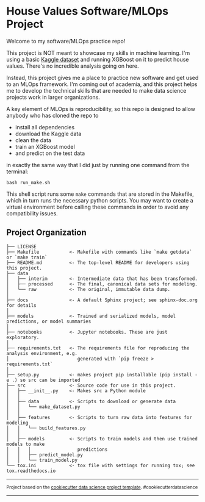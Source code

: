 House Values Software/MLOps Project
==============================

Welcome to my software/MLOps practice repo!

This project is NOT meant to showcase my skills in machine learning.  I'm using a basic <a target="_blank" href="https://www.kaggle.com/c/house-prices-advanced-regression-techniques">Kaggle dataset</a> and running XGBoost on it to predict house values. There's no incredible analysis going on here. 

Instead, this project gives me a place to practice new software and get used to an MLOps framework.  I'm coming out of academia, and this project helps me to develop the technical skills that are needed to make data science projects work in larger organizations.  

A key element of MLOps is reproducibility, so this repo is designed to allow anybody who has cloned the repo to
* install all dependencies
* download the Kaggle data
* clean the data
* train an XGBoost model
* and predict on the test data

in exactly the same way that I did just by running one command from the terminal:

`bash run_make.sh`

This shell script runs some `make` commands that are stored in the Makefile, which in turn runs the necessary python scripts.  You may want to create a virtual environment before calling these commands in order to avoid any compatibility issues.  

<!-- Here are the commands that you need:

* Install Dependencies: `make requirements`
* Download Raw Data: `make getdata`
* Clean Data: `make cleandata`
* Train Model: `make train`
* Predict Output: `make predict` -->



Project Organization
------------

    ├── LICENSE
    ├── Makefile           <- Makefile with commands like `make getdata` or `make train`
    ├── README.md          <- The top-level README for developers using this project.
    ├── data
    │   ├── interim        <- Intermediate data that has been transformed.
    │   ├── processed      <- The final, canonical data sets for modeling.
    │   └── raw            <- The original, immutable data dump.
    │
    ├── docs               <- A default Sphinx project; see sphinx-doc.org for details
    │
    ├── models             <- Trained and serialized models, model predictions, or model summaries
    │
    ├── notebooks          <- Jupyter notebooks. These are just exploratory.
    │
    ├── requirements.txt   <- The requirements file for reproducing the analysis environment, e.g.
    │                         generated with `pip freeze > requirements.txt`
    │
    ├── setup.py           <- makes project pip installable (pip install -e .) so src can be imported
    ├── src                <- Source code for use in this project.
    │   ├── __init__.py    <- Makes src a Python module
    │   │
    │   ├── data           <- Scripts to download or generate data
    │   │   └── make_dataset.py
    │   │
    │   ├── features       <- Scripts to turn raw data into features for modeling
    │   │   └── build_features.py
    │   │
    │   ├── models         <- Scripts to train models and then use trained models to make
    │   │   │                 predictions
    │   │   ├── predict_model.py
    │   │   └── train_model.py
    └── tox.ini            <- tox file with settings for running tox; see tox.readthedocs.io


--------

<p><small>Project based on the <a target="_blank" href="https://drivendata.github.io/cookiecutter-data-science/">cookiecutter data science project template</a>. #cookiecutterdatascience</small></p>


----------------------------------------------------------------------------------